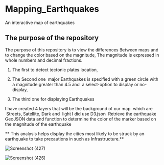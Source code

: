 # Mapping_Earthquakes
An interactive map of earthquakes


## The purpose of the repository



The purpose of this repository is to view the differences Between maps and to change the color based on the magnitude, The magnitude is expressed in whole numbers and decimal fractions.

1.  The first to detect tectonic plates location, 



2.  The Second one  major Earthquakes is specified with a green circle with a magnitude greater than 4.5 and   a select-option to display or no-display, 



3.  The third one for displaying Earthquakes

I have created 4 layers that will be the background of our map  which are  Streets, Satellite, Dark and  light
I did use D3.json  Retrieve the earthquake GeoJSON data and function to determine the color of the marker based on the magnitude of the earthquake 




** This analysis helps display the cities most likely to be struck by an earthquake to take precautions in such as Infrastructure.**














![Screenshot (427)](https://user-images.githubusercontent.com/82621077/126909580-b8e3a4f1-4ea3-43e5-b645-8a63678af35b.png)

![Screenshot (426)](https://user-images.githubusercontent.com/82621077/126909592-3073999c-8b20-41f3-9e29-e6015474ddc0.png)
